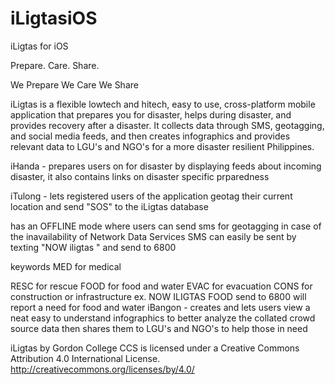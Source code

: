 iLigtasiOS
==========

iLigtas for iOS

Prepare. Care. Share.

We Prepare We Care We Share

iLigtas is a flexible lowtech and hitech, easy to use, cross-platform mobile application that prepares you for disaster, helps during disaster, and provides recovery after a disaster. It collects data through SMS, geotagging, and social media feeds, and then creates infographics and provides relevant data to LGU's and NGO's for a more disaster resilient Philippines.

iHanda - prepares users on for disaster by displaying feeds about incoming disaster, it also contains links on disaster specific prparedness

iTulong - lets registered users of the application geotag their current location and send "SOS" to the iLigtas database

has an OFFLINE mode where users can send sms for geotagging in case of the inavailability of Network Data Services
SMS can easily be sent by texting "NOW iligtas " and send to 6800

keywords
MED for medical

RESC for rescue
FOOD for food and water
EVAC for evacuation
CONS for construction or infrastructure
ex. NOW ILIGTAS FOOD send to 6800 will report a need for food and water
iBangon - creates and lets users view a neat easy to understand infographics to better analyze the collated crowd source data then shares them to LGU's and NGO's to help those in need

iLigtas by Gordon College CCS is licensed under a Creative Commons Attribution 4.0 International License. http://creativecommons.org/licenses/by/4.0/
